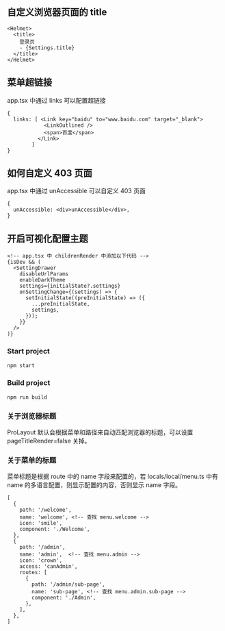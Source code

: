 ## 自定义浏览器页面的 title

```
<Helmet>
  <title>
    登录页
    - {Settings.title}
  </title>
</Helmet>
```

## 菜单超链接

app.tsx 中通过 links 可以配置超链接

```
{
  links: [ <Link key="baidu" to="www.baidu.com" target="_blank">
            <LinkOutlined />
            <span>百度</span>
          </Link>
        ]
}
```

## 如何自定义 403 页面

app.tsx 中通过 unAccessible 可以自定义 403 页面

```
{
  unAccessible: <div>unAccessible</div>,
}
```

## 开启可视化配置主题

```
<!-- app.tsx 中 childrenRender 中添加以下代码 -->
{isDev && (
  <SettingDrawer
    disableUrlParams
    enableDarkTheme
    settings={initialState?.settings}
    onSettingChange={(settings) => {
      setInitialState((preInitialState) => ({
        ...preInitialState,
        settings,
      }));
    }}
  />
)}
```

### Start project

```bash
npm start
```

### Build project

```bash
npm run build
```

### 关于浏览器标题

ProLayout 默认会根据菜单和路径来自动匹配浏览器的标题，可以设置 pageTitleRender=false 关掉。

### 关于菜单的标题

菜单标题是根据 route 中的 name 字段来配置的，若 locals/local/menu.ts 中有 name 的多语言配置，则显示配置的内容，否则显示 name 字段。

```
[
  {
    path: '/welcome',
    name: 'welcome', <!-- 查找 menu.welcome -->
    icon: 'smile',
    component: './Welcome',
  },
  {
    path: '/admin',
    name: 'admin',  <!-- 查找 menu.admin -->
    icon: 'crown',
    access: 'canAdmin',
    routes: [
      {
        path: '/admin/sub-page',
        name: 'sub-page', <!-- 查找 menu.admin.sub-page -->
        component: './Admin',
      },
    ],
  },
]
```
